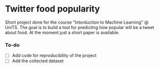 # Twitter food popularity
Short project done for the course "Intorduction to Machine Learning" @ UniTS.
The goal is to build a tool for predicting how popular will be a tweet about food. 
At the moment just a short paper is available.
### To-do
- [ ] Add code for reproducibility of the project
- [ ] Add the collected dataset
